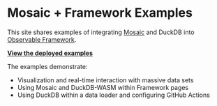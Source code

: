 # Mosaic + Framework Examples

This site shares examples of integrating [Mosaic](https://uwdata.github.io/mosaic) and DuckDB into [Observable Framework](https://observablehq.com/framework).

**[View the deployed examples](https://uwdata.github.io/mosaic-framework-example)**

The examples demonstrate:

- Visualization and real-time interaction with massive data sets
- Using Mosaic and DuckDB-WASM within Framework pages
- Using DuckDB within a data loader and configuring GitHub Actions
